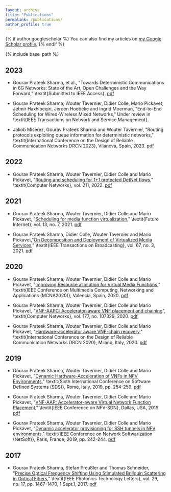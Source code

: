 ```yaml
---
layout: archive
title: "Publications"
permalink: /publications/
author_profile: true
---
```


{% if author.googlescholar %}
  You can also find my articles on <u><a href="{{author.googlescholar}}">my Google Scholar profile</a>.</u>
{% endif %}

{% include base_path %}


## 2023

* Gourav Prateek Sharma, et al., "Towards Deterministic Communications in 6G Networks: State of the Art, Open Challenges and the Way Forward," \textit{Submitted to IEEE Access}. [pdf](https://arxiv.org/pdf/2304.01299.pdf)

* Gourav Prateek Sharma, Wouter Tavernier, Didier Colle, Mario Pickavet,
Jetmir Haxhibeqiri, Jeroen Hoebeke and Ingrid Moerman, "End-to-End Scheduling for Wired-Wireless Mixed Networks," Under review in \textit{IEEE Transactions on Network and Service Management}.

* Jakob Miserez, Gourav Prateek Sharma and Wouter Tavernier, "Routing protocols exploiting queue information for deterministic networks," \textit{International Conference on the Design of Reliable Communication Networks DRCN 2023}, Vilanova, Spain, 2023. [pdf](https://gourav-prateek-sharma.github.io/files/publications/routing_proto_queue.pdf)

## 2022
* Gourav Prateek Sharma, Wouter Tavernier, Didier Colle and Mario Pickavet, "[Routing and scheduling for _1+1_ protected DetNet flows](https://www.sciencedirect.com/science/article/pii/S1389128622001372)," \textit{Computer Networks}, vol. 211, 2022. [pdf](https://gourav-prateek-sharma.github.io/files/publications/1+1_rtsch_detnet.pdf)

## 2021
* Gourav Prateek Sharma, Wouter Tavernier, Didier Colle and Mario Pickavet, "[Scheduling for media function virtualization](https://www.mdpi.com/1999-5903/13/7/167)," \textit{Future Internet}, vol. 13, no. 7, 2021. [pdf](https://gourav-prateek-sharma.github.io/files/publications/schd_mfv.pdf)

* Gourav Prateek Sharma, Didier Colle, Wouter Tavernier and Mario Pickavet,"[On Decomposition and Deployment of Virtualized Media Services](https://ieeexplore.ieee.org/abstract/document/9511328)," \textit{IEEE Transactions on Broadcasting}, vol. 67, no. 3, 2021. [pdf](https://gourav-prateek-sharma.github.io/files/publications/deploy_decomp_mfv.pdf)

## 2020
* Gourav Prateek Sharma, Wouter Tavernier, Didier Colle and Mario Pickavet, "[Improving Resource allocation for Virtual Media Functions](https://ieeexplore.ieee.org/abstract/document/9264280)," \textit{IEEE Conference on Multimedia Computing, Networking and Applications (MCNA2020)}, Valencia, Spain, 2020. [pdf](https://gourav-prateek-sharma.github.io/files/publications/resource_improv_vmf.pdf)

* Gourav Prateek Sharma, Wouter Tavernier, Didier Colle and Mario Pickavet, "[VNF-AAPC: Accelerator-aware VNF placement and chaining](https://www.sciencedirect.com/science/article/pii/S138912862030058X)", \textit{Computer Networks}, vol. 177, no. 107329, 2020. [pdf](https://gourav-prateek-sharma.github.io/files/publications/vnf_aapc.pdf)

* Gourav Prateek Sharma, Wouter Tavernier, Didier Colle and Mario Pickavet, "[Hardware-accelerator aware VNF-chain recovery](https://ieeexplore.ieee.org/abstract/document/9089375)," \textit{International Conference on the Design of Reliable Communication Networks DRCN 2020}, Milano, Italy, 2020. [pdf](https://gourav-prateek-sharma.github.io/files/publications/hw_accel_aware_vnf_recov.pdf)

## 2019
* Gourav Prateek Sharma, Wouter Tavernier, Didier Colle and Mario Pickavet, "[Dynamic Hardware-Acceleration of VNFs in NFV Environments](https://ieeexplore.ieee.org/abstract/document/8768671)," \textit{Sixth International Conference on Software Defined Systems (SDS)}, Rome, Italy, 2019, pp. 254-259. [pdf](https://gourav-prateek-sharma.github.io/files/publications/dynamic_vnf_accel.pdf)

* Gourav Prateek Sharma, Wouter Tavernier, Didier Colle and Mario Pickavet, "[VNF-AAP: Accelerator-aware Virtual Network Function Placement](https://ieeexplore.ieee.org/abstract/document/9040061)," \textit{IEEE Conference on NFV-SDN}, Dallas, USA, 2019. [pdf](https://gourav-prateek-sharma.github.io/files/publications/vnf_aap.pdf)

* Gourav Prateek Sharma, Wouter Tavernier, Didier Colle and Mario Pickavet, "[Dynamic accelerator provisioning for SSH tunnels in NFV environments](https://ieeexplore.ieee.org/abstract/document/8806690),"  \textit{IEEE Conference on Network Softwarization (NetSoft)}, Paris, France, 2019, pp. 242-244. [pdf](https://gourav-prateek-sharma.github.io/files/publications/dynamic_ssh_accel.pdf)


## 2017
* Gourav Prateek Sharma, Stefan Preußler and Thomas Schneider, "[Precise Optical Frequency Shifting Using Stimulated Brillouin Scattering in Optical Fibers](https://ieeexplore.ieee.org/abstract/document/7987017/)," \textit{IEEE Photonics Technology Letters}, vol. 29, no. 17, pp. 1467-1470, 1 Sept.1, 2017. [pdf](https://gourav-prateek-sharma.github.io/files/precise_opt_freq_shift.pdf)
